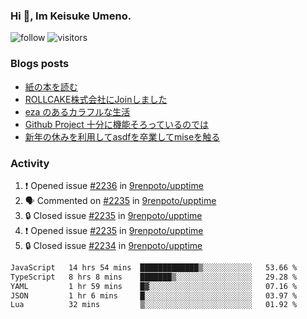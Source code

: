 ### Hi 👋, Im Keisuke Umeno.

<!--
**9renpoto/9renpoto** is a ✨ _special_ ✨ repository because its `README.md` (this file) appears on your GitHub profile.

Here are some ideas to get you started:

- 🔭 I’m currently working on ...
- 🌱 I’m currently learning ...
- 👯 I’m looking to collaborate on ...
- 🤔 I’m looking for help with ...
- 💬 Ask me about ...
- 📫 How to reach me: ...
- 😄 Pronouns: ...
- ⚡ Fun fact: ...
-->

![follow](https://img.shields.io/github/followers/9renpoto?label=Follow&style=social)
![visitors](https://komarev.com/ghpvc/?username=9renpoto&label=Profile%20views&color=0e75b6&style=flat)

### Blogs posts

<!-- BLOG-POST-LIST:START -->
- [紙の本を読む](https://9renpoto.win/entry/2024/02/25/reading-papar-book)
- [ROLLCAKE株式会社にJoinしました](https://9renpoto.win/entry/2024/02/11/join)
- [eza のあるカラフルな生活](https://9renpoto.win/entry/2024/02/01/eza)
- [Github Project 十分に機能そろっているのでは](https://9renpoto.win/entry/2024/01/14/gh-projects)
- [新年の休みを利用してasdfを卒業してmiseを触る](https://9renpoto.win/entry/2024/01/07/mise)
<!-- BLOG-POST-LIST:END -->

### Activity

<!--START_SECTION:activity-->
1. ❗ Opened issue [#2236](https://github.com/9renpoto/upptime/issues/2236) in [9renpoto/upptime](https://github.com/9renpoto/upptime)
2. 🗣 Commented on [#2235](https://github.com/9renpoto/upptime/issues/2235#issuecomment-2043885055) in [9renpoto/upptime](https://github.com/9renpoto/upptime)
3. 🔒 Closed issue [#2235](https://github.com/9renpoto/upptime/issues/2235) in [9renpoto/upptime](https://github.com/9renpoto/upptime)
4. ❗ Opened issue [#2235](https://github.com/9renpoto/upptime/issues/2235) in [9renpoto/upptime](https://github.com/9renpoto/upptime)
5. 🔒 Closed issue [#2234](https://github.com/9renpoto/upptime/issues/2234) in [9renpoto/upptime](https://github.com/9renpoto/upptime)
<!--END_SECTION:activity-->

<!--START_SECTION:waka-->

```txt
JavaScript   14 hrs 54 mins  █████████████▒░░░░░░░░░░░   53.66 %
TypeScript   8 hrs 8 mins    ███████▒░░░░░░░░░░░░░░░░░   29.28 %
YAML         1 hr 59 mins    █▓░░░░░░░░░░░░░░░░░░░░░░░   07.16 %
JSON         1 hr 6 mins     █░░░░░░░░░░░░░░░░░░░░░░░░   03.97 %
Lua          32 mins         ▒░░░░░░░░░░░░░░░░░░░░░░░░   01.92 %
```

<!--END_SECTION:waka-->
